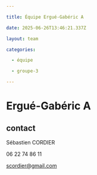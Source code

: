 ```yaml
---

title: Équipe Ergué-Gabéric A

date: 2025-06-26T13:46:21.337Z

layout: team

categories:

  - équipe

  - groupe-3

---
```


# Ergué-Gabéric A



## contact 

Sébastien CORDIER

06 22 74 86 11

scordier@gmail.com

